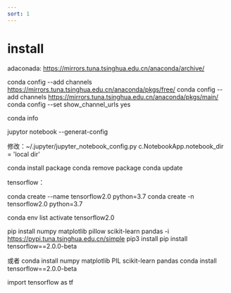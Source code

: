```yaml
---
sort: 1
---
```


# install

adaconada:
https://mirrors.tuna.tsinghua.edu.cn/anaconda/archive/

conda config --add channels https://mirrors.tuna.tsinghua.edu.cn/anaconda/pkgs/free/
conda config --add channels https://mirrors.tuna.tsinghua.edu.cn/anaconda/pkgs/main/
conda config --set show_channel_urls yes

conda info

jupytor notebook --generat-config

修改：~/.jupyter/jupyter_notebook_config.py
c.NotebookApp.notebook_dir = 'local dir'


conda install package
conda remove  package
conda update


tensorflow：

conda create --name tensorflow2.0 python=3.7
conda create -n tensorflow2.0 python=3.7


conda env list
activate tensorflow2.0


pip install numpy matplotlib pillow scikit-learn pandas -i https://pypi.tuna.tsinghua.edu.cn/simple
pip3 install
pip install tensorflow==2.0.0-beta

或者
conda install numpy matplotlib PIL scikit-learn pandas
conda install tensorflow==2.0.0-beta


import tensorflow as tf
